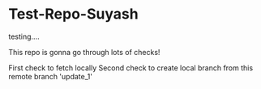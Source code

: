 # Test-Repo-Suyash
testing....

This repo is gonna go through lots of checks!

First check to fetch locally
Second check to create local branch from this remote branch 'update_1'
